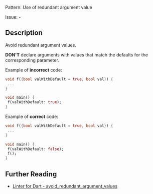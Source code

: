 Pattern: Use of redundant argument value

Issue: -

## Description

Avoid redundant argument values.

**DON'T** declare arguments with values that match the defaults for the corresponding parameter.

Example of **incorrect** code:

```dart
void f({bool valWithDefault = true, bool val}) {
 ...
}

void main() {
 f(valWithDefault: true);
}
```

Example of **correct** code:
```dart
void f({bool valWithDefault = true, bool val}) {
 ...
}

void main() {
 f(valWithDefault: false);
 f();
}
```

## Further Reading

* [Linter for Dart - avoid_redundant_argument_values](https://dart.dev/tools/linter-rules/avoid_redundant_argument_values)